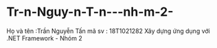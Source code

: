 # Tr-n-Nguy-n-T-n---nh-m-2-
Họ và tên :Trần Nguyễn Tấn 
mã sv : 18T1021282
Xây dựng ứng dụng với .NET Framework - Nhóm 2

